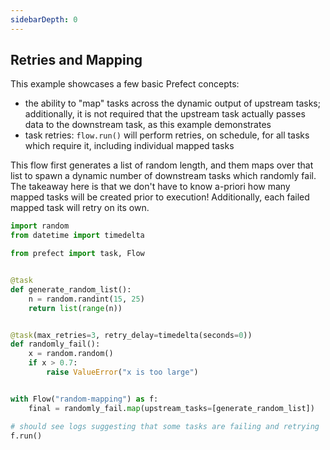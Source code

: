 ```yaml
---
sidebarDepth: 0
---
```


## Retries and Mapping

This example showcases a few basic Prefect concepts:

- the ability to "map" tasks across the dynamic output of upstream tasks; additionally, it is not required that the
    upstream task actually passes data to the downstream task, as this example demonstrates
- task retries: `flow.run()` will perform retries, on schedule, for all tasks which require it,
    including individual mapped tasks

This flow first generates a list of random length, and them maps over that list to spawn a dynamic number of
downstream tasks which randomly fail.  The takeaway here is that we don't have to know a-priori how many mapped tasks
will be created prior to execution!  Additionally, each failed mapped task will retry on its own.

```python
import random
from datetime import timedelta

from prefect import task, Flow


@task
def generate_random_list():
    n = random.randint(15, 25)
    return list(range(n))


@task(max_retries=3, retry_delay=timedelta(seconds=0))
def randomly_fail():
    x = random.random()
    if x > 0.7:
        raise ValueError("x is too large")


with Flow("random-mapping") as f:
    final = randomly_fail.map(upstream_tasks=[generate_random_list])

# should see logs suggesting that some tasks are failing and retrying
f.run()
```
